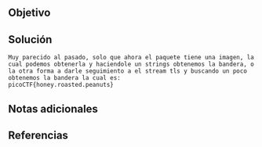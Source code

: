 ## Objetivo

## Solución
```
Muy parecido al pasado, solo que ahora el paquete tiene una imagen, la cual podemos obtenerla y haciendole un strings obtenemos la bandera, o la otra forma a darle seguimiento a el stream tls y buscando un poco obtenemos la bandera la cual es:
picoCTF{honey.roasted.peanuts}
```
## Notas adicionales
## Referencias

